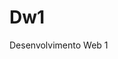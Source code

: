 # Dw1
Desenvolvimento Web 1
<!DOCTYPE html>
<html lang="pt-br">
<head>
<meta charset="utf-8"/>
<title>HTML5</title>
</head>
<body>
</body>
</html>
